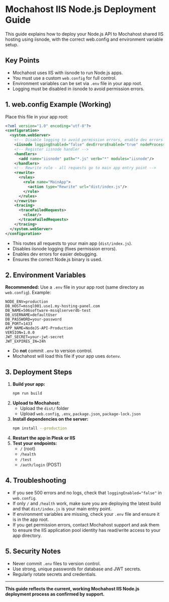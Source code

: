 # Mochahost IIS Node.js Deployment Guide

This guide explains how to deploy your Node.js API to Mochahost shared IIS hosting using iisnode, with the correct web.config and environment variable setup.

## Key Points
- Mochahost uses IIS with iisnode to run Node.js apps.
- You must use a custom `web.config` for full control.
- Environment variables can be set via `.env` file in your app root.
- Logging must be disabled in iisnode to avoid permission errors.

## 1. web.config Example (Working)

Place this file in your app root:

```xml
<?xml version="1.0" encoding="utf-8"?>
<configuration>
  <system.webServer>
    <!-- Disable logging to avoid permission errors, enable dev errors for debugging -->
    <iisnode loggingEnabled="false" devErrorsEnabled="true" nodeProcessCommandLine="C:\Program Files\nodejs\node.exe"/>
    <!-- Register iisnode handler -->
    <handlers>
      <add name="iisnode" path="*.js" verb="*" modules="iisnode"/>
    </handlers>
    <!-- Rewrite rule - all requests go to main app entry point -->
    <rewrite>
      <rules>
        <rule name="MainApp">
          <action type="Rewrite" url="dist/index.js"/>
        </rule>
      </rules>
    </rewrite>
    <tracing>
      <traceFailedRequests>
        <clear/>
      </traceFailedRequests>
    </tracing>
  </system.webServer>
</configuration>
```

- This routes all requests to your main app (`dist/index.js`).
- Disables iisnode logging (fixes permission errors).
- Enables dev errors for easier debugging.
- Ensures the correct Node.js binary is used.

## 2. Environment Variables

**Recommended:** Use a `.env` file in your app root (same directory as `web.config`). Example:

```
NODE_ENV=production
DB_HOST=mssql001.use1.my-hosting-panel.com
DB_NAME=506software-mssqlserverdb-test
DB_USERNAME=defaultUser
DB_PASSWORD=your-password
DB_PORT=1433
APP_NAME=NodeJS-API-Production
VERSION=1.0.0
JWT_SECRET=your-jwt-secret
JWT_EXPIRES_IN=24h
```

- Do **not** commit `.env` to version control.
- Mochahost will load this file if your app uses `dotenv`.

## 3. Deployment Steps

1. **Build your app:**
   ```bash
   npm run build
   ```
2. **Upload to Mochahost:**
   - Upload the `dist/` folder
   - Upload `web.config`, `.env`, `package.json`, `package-lock.json`
3. **Install dependencies on the server:**
   ```bash
   npm install --production
   ```
4. **Restart the app in Plesk or IIS**
5. **Test your endpoints:**
   - `/` (root)
   - `/health`
   - `/test`
   - `/auth/login` (POST)

## 4. Troubleshooting

- If you see 500 errors and no logs, check that `loggingEnabled="false"` in `web.config`.
- If only `/` and `/health` work, make sure you are deploying the latest build and that `dist/index.js` is your main entry point.
- If environment variables are missing, check your `.env` file and ensure it is in the app root.
- If you get permission errors, contact Mochahost support and ask them to ensure the IIS application pool identity has read/write access to your app directory.

## 5. Security Notes
- Never commit `.env` files to version control.
- Use strong, unique passwords for database and JWT secrets.
- Regularly rotate secrets and credentials.

---

**This guide reflects the current, working Mochahost IIS Node.js deployment process as confirmed by support.** 